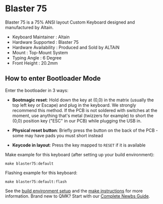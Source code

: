 # Blaster 75

Blaster 75 is a 75% ANSI layout Custom Keyboard designed and manufactured by Altain. 

* Keyboard Maintainer : Altain
* Hardware Supported : Blaster 75
* Hardware Availability : Produced and Sold by ALTAiN
* Mount : Top-Mount System
* Typing Angle : 6 Degree
* Front Height : 20.2mm

## How to enter Bootloader Mode

Enter the bootloader in 3 ways:

* **Bootmagic reset**: Hold down the key at (0,0) in the matrix (usually the top left key or Escape) and plug in the keyboard.
We strongly recommend this method. If the PCB is not soldered with switches at the moment, use anything that's metal (twizzers for example)
to short the (0,0) position key ("ESC" in our PCB) while plugging the USB in. 

* **Physical reset button**: Briefly press the button on the back of the PCB - some may have pads you must short instead
* **Keycode in layout**: Press the key mapped to `RESET` if it is available

Make example for this keyboard (after setting up your build environment):

    make blaster75:default

Flashing example for this keyboard:

    make blaster75:default:flash

See the [build environment setup](https://docs.qmk.fm/#/getting_started_build_tools) and the [make instructions](https://docs.qmk.fm/#/getting_started_make_guide) for more information. Brand new to QMK? Start with our [Complete Newbs Guide](https://docs.qmk.fm/#/newbs).
